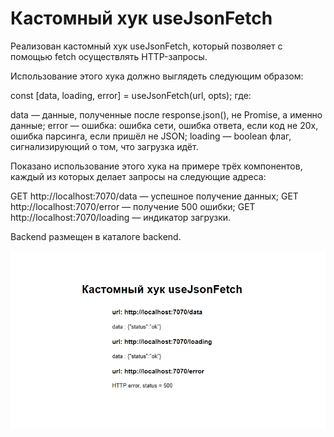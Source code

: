 # Кастомный хук useJsonFetch

Реализован кастомный хук useJsonFetch, который позволяет с помощью fetch осуществлять HTTP-запросы.

Использование этого хука должно выглядеть следующим образом:

const [data, loading, error] = useJsonFetch(url, opts);
где:

data — данные, полученные после response.json(), не Promise, а именно данные;
error — ошибка: ошибка сети, ошибка ответа, если код не 20x, ошибка парсинга, если пришёл не JSON;
loading — boolean флаг, сигнализирующий о том, что загрузка идёт.

Показано использование этого хука на примере трёх компонентов, каждый из которых делает запросы на следующие адреса:

GET http://localhost:7070/data — успешное получение данных;
GET http://localhost:7070/error — получение 500 ошибки;
GET http://localhost:7070/loading — индикатор загрузки.

Backend размещен в каталоге backend.

<img width="900" alt="use-effect-screenshot" src="https://github.com/Mali-zi/use-json-fetch/blob/master/img/screenshot.PNG">